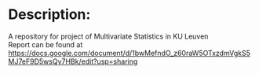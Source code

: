 # Description:
A repository for project of Multivariate Statistics in KU Leuven\
Report can be found at https://docs.google.com/document/d/1bwMefndO_z60raW5OTxzdmVgkS5MJ7eF9D5wsQy7HBk/edit?usp=sharing
